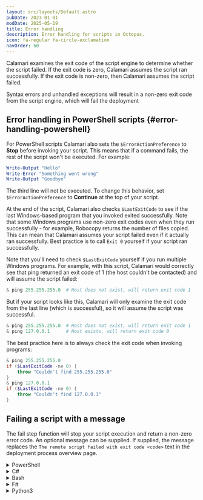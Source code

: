 ```yaml
---
layout: src/layouts/Default.astro
pubDate: 2023-01-01
modDate: 2025-05-19
title: Error handling
description: Error handling for scripts in Octopus.
icon: fa-regular fa-circle-exclamation
navOrder: 60
---
```


Calamari examines the exit code of the script engine to determine whether the script failed. If the exit code is zero, Calamari assumes the script ran successfully. If the exit code is non-zero, then Calamari assumes the script failed.

Syntax errors and unhandled exceptions will result in a non-zero exit code from the script engine, which will fail the deployment

## Error handling in PowerShell scripts {#error-handling-powershell}

For PowerShell scripts Calamari also sets the `$ErrorActionPreference` to **Stop** before invoking your script. This means that if a command fails, the rest of the script won't be executed. For example:

```powershell
Write-Output "Hello"
Write-Error "Something went wrong"
Write-Output "Goodbye"
```

The third line will not be executed. To change this behavior, set `$ErrorActionPreference` to **Continue** at the top of your script.

At the end of the script, Calamari also checks `$LastExitCode` to see if the last Windows-based program that you invoked exited successfully. Note that some Windows programs use non-zero exit codes even when they run successfully - for example, Robocopy returns the number of files copied. This can mean that Calamari assumes your script failed even if it actually ran successfully. Best practice is to call `Exit 0` yourself if your script ran successfully.

Note that you'll need to check `$LastExitCode` yourself if you run multiple Windows programs. For example, with this script, Calamari would correctly see that ping returned an exit code of 1 (the host couldn't be contacted) and will assume the script failed:

```powershell
& ping 255.255.255.0  # Host does not exist, will return exit code 1
```

But if your script looks like this, Calamari will only examine the exit code from the last line (which is successful), so it will assume the script was successful.

```powershell
& ping 255.255.255.0  # Host does not exist, will return exit code 1
& ping 127.0.0.1      # Host exists, will return exit code 0
```

The best practice here is to always check the exit code when invoking programs:

```powershell
& ping 255.255.255.0
if ($LastExitCode -ne 0) {
    throw "Couldn't find 255.255.255.0"
}
& ping 127.0.0.1
if ($LastExitCode -ne 0) {
    throw "Couldn't find 127.0.0.1"
}
```

## Failing a script with a message

The fail step function will stop your script execution and return a non-zero error code. An optional message can be supplied. If supplied, the message replaces
the `The remote script failed with exit code <code>` text in the deployment process overview page.

<details data-group="error-handling">
<summary>PowerShell</summary>

```powershell
Fail-Step "A friendly message"
```

</details>
<details data-group="error-handling">
<summary>C#</summary>

```csharp
FailStep("A friendly message");
```

</details>
<details data-group="error-handling">
<summary>Bash</summary>

```bash
fail_step "A friendly message"
```

</details>
<details data-group="error-handling">
<summary>F#</summary>

```fsharp
Octopus.failStep "A friendly message"
```

</details>
<details data-group="error-handling">
<summary>Python3</summary>

```python
failstep("A friendly message")
```

</details>
